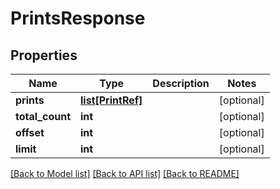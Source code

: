 # PrintsResponse

## Properties
Name | Type | Description | Notes
------------ | ------------- | ------------- | -------------
**prints** | [**list[PrintRef]**](PrintRef.md) |  | [optional] 
**total_count** | **int** |  | [optional] 
**offset** | **int** |  | [optional] 
**limit** | **int** |  | [optional] 

[[Back to Model list]](../README.md#documentation-for-models) [[Back to API list]](../README.md#documentation-for-api-endpoints) [[Back to README]](../README.md)


